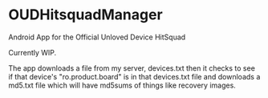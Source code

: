 OUDHitsquadManager
==================

Android App for the Official Unloved Device HitSquad

Currently WIP. 

The app downloads a file from my server, devices.txt
then it checks to see if that device's "ro.product.board" is in that devices.txt file and downloads a md5.txt file which will 
have md5sums of things like recovery images. 
